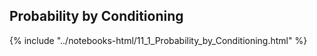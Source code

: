 Probability by Conditioning
------

{% include "../notebooks-html/11_1_Probability_by_Conditioning.html" %}
